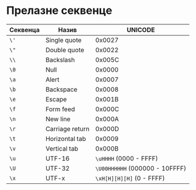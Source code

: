 # Прелазне секвенце

| Секвенца | Назив           | UNICODE                        |
|----------|-----------------|--------------------------------|
| `\'`     | Single quote    | 0x0027                         |
| `\"`     | Double quote    | 0x0022                         |
| `\\`     | Backslash       | 0x005C                         |
| `\0`     | Null            | 0x0000                         |
| `\a`     | Alert           | 0x0007                         |
| `\b`     | Backspace       | 0x0008                         |
| `\e`     | Escape          | 0x001B                         |
| `\f`     | Form feed       | 0x000C                         |
| `\n`     | New line        | 0x000A                         |
| `\r`     | Carriage return | 0x000D                         |
| `\t`     | Horizontal tab  | 0x0009                         |
| `\v`     | Vertical tab    | 0x000B                         |
| `\u`     | UTF-16          | `\uHHHH` (0000 - FFFF)         |
| `\U`     | UTF-32          | `\U00HHHHHH` (000000 - 10FFFF) |
| `\x`     | UTF-x           | `\xH[H][H][H]` (0 - FFFF)      |

